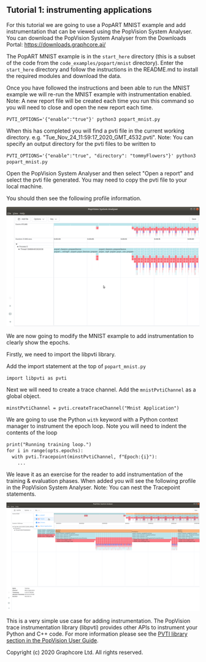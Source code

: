 Tutorial 1: instrumenting applications
--------------------------------------

For this tutorial we are going to use a PopART MNIST example and add instrumentation that can be viewed using the PopVision System Analyser. You can download the PopVision System Analyser from the Downloads Portal: <https://downloads.graphcore.ai/>

The PopART MNIST example is in the `start_here` directory (this is a subset of the code from the `code_examples/popart/mnist` directory). Enter the `start_here` directory and follow the instructions in the README.md to install the required modules and download the data.

Once you have followed the instructions and been able to run the MNIST example we will re-run the MNIST example with instrumentation enabled. Note: A new report file will be created each time you run this command so you will need to close and open the new report each time.

    PVTI_OPTIONS='{"enable":"true"}' python3 popart_mnist.py


When this has completed you will find a pvti file in the current working directory. e.g. "Tue_Nov_24_11:59:17_2020_GMT_4532.pvti". Note: You can specify an output directory for the pvti files to be written to

    PVTI_OPTIONS='{"enable":"true", "directory": "tommyFlowers"}' python3 popart_mnist.py

Open the PopVision System Analyser and then select "Open a report" and select the pvti file generated. You may need to copy the pvti file to your local machine.

You should then see the following profile information. 

![PopVision System Analyser screenshot of mnist](./screenshots/mnist.png)

We are now going to modify the MNIST example to add instrumentation to clearly show the epochs.

Firstly, we need to import the libpvti library. 

Add the import statement at the top of `popart_mnist.py`

    import libpvti as pvti

Next we will need to create a trace channel. Add the `mnistPvtiChannel` as a global object. 

    minstPvtiChannel = pvti.createTraceChannel("Mnist Application")

We are going to use the Python `with` keyword with a Python context manager to instrument the epoch loop. Note you will need to indent the contents of the loop

    print("Running training loop.")
    for i in range(opts.epochs):
      with pvti.Tracepoint(minstPvtiChannel, f"Epoch:{i}"):
        ...

We leave it as an exercise for the reader to add instrumentation of the training & evaluation phases. When added you will see the following profile in the PopVision System Analyser. Note: You can nest the Tracepoint statements.

![PopVision System Analyser screenshot of instrumented mnist](./screenshots/mnist_instrumented.png)

This is a very simple use case for adding instrumentation. The PopVision trace instrumentation library (libpvti) provides other APIs to instrument your Python and C++ code. For more information please see the <a href=https://docs.graphcore.ai/projects/graphcore-popvision-user-guide/en/latest/libpvti.html>PVTI library section in the PopVision User Guide</a>.


Copyright (c) 2020 Graphcore Ltd. All rights reserved.
